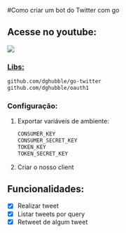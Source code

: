 #Como criar um bot do Twitter com go

## Acesse no youtube:

<a href="https://www.youtube.com/watch?v=N04czOdNhi0">
  <img src="https://img.shields.io/badge/-ASSSITA%20AQUI-black?style=for-the-badge&logo=youtube&color=red"></img>
</>

### Libs:

```bash
github.com/dghubble/go-twitter
github.com/dghubble/oauth1
```

### Configuração:

1. Exportar variáveis de ambiente:

   ```bash
   CONSUMER_KEY
   CONSUMER_SECRET_KEY
   TOKEN_KEY
   TOKEN_SECRET_KEY
   ```

2. Criar o nosso client

## Funcionalidades:

- [x] Realizar tweet
- [x] Listar tweets por query
- [x] Retweet de algum tweet
